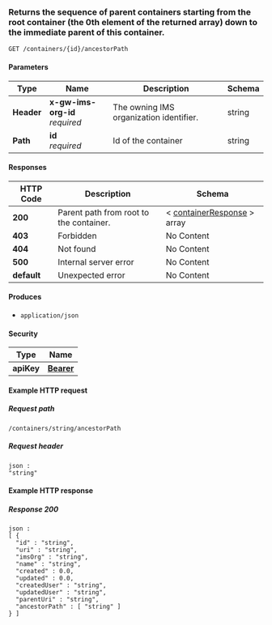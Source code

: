
<a name="getcontainerparent"></a>
### Returns the sequence of parent containers starting from the root container (the 0th element of the returned array) down to the immediate parent of this container.
```
GET /containers/{id}/ancestorPath
```


#### Parameters

|Type|Name|Description|Schema|
|---|---|---|---|
|**Header**|**x-gw-ims-org-id**  <br>*required*|The owning IMS organization identifier.|string|
|**Path**|**id**  <br>*required*|Id of the container|string|


#### Responses

|HTTP Code|Description|Schema|
|---|---|---|
|**200**|Parent path from root to the container.|< [containerResponse](../definitions/containerResponse.md#containerresponse) > array|
|**403**|Forbidden|No Content|
|**404**|Not found|No Content|
|**500**|Internal server error|No Content|
|**default**|Unexpected error|No Content|


#### Produces

* `application/json`


#### Security

|Type|Name|
|---|---|
|**apiKey**|**[Bearer](security.md#bearer)**|


#### Example HTTP request

##### Request path
```
/containers/string/ancestorPath
```


##### Request header
```
json :
"string"
```


#### Example HTTP response

##### Response 200
```
json :
[ {
  "id" : "string",
  "uri" : "string",
  "imsOrg" : "string",
  "name" : "string",
  "created" : 0.0,
  "updated" : 0.0,
  "createdUser" : "string",
  "updatedUser" : "string",
  "parentUri" : "string",
  "ancestorPath" : [ "string" ]
} ]
```



